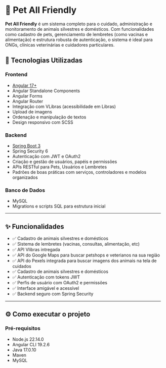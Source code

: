 # 🐾 Pet All Friendly

**Pet All Friendly** é um sistema completo para o cuidado, administração e monitoramento de animais silvestres e domésticos. Com funcionalidades como cadastro de pets, gerenciamento de lembretes (como vacinas e alimentação) e estrutura robusta de autenticação, o sistema é ideal para ONGs, clínicas veterinárias e cuidadores particulares.

## 🔧 Tecnologias Utilizadas

### Frontend
- [Angular 17+](https://angular.io/)
- Angular Standalone Components
- Angular Forms
- Angular Router
- Integração com VLibras (acessibilidade em Libras)
- Upload de imagens
- Ordenação e manipulação de textos
- Design responsivo com SCSS

### Backend
- [Spring Boot 3](https://spring.io/projects/spring-boot)
- Spring Security 6
- Autenticação com JWT e OAuth2
- Criação e gestão de usuários, papéis e permissões
- APIs RESTful para Pets, Usuários e Lembretes
- Padrões de boas práticas com serviços, controladores e modelos organizados

### Banco de Dados
- MySQL
- Migrations e scripts SQL para estrutura inicial

---

## ✨ Funcionalidades

- ✅ Cadastro de animais silvestres e domésticos
- ✅ Sistema de lembretes (vacinas, consultas, alimentação, etc)
- ✅ API Vlibras intregada
- ✅ API do Google Maps para buscar petshops e veterianos na sua região
- ✅ API do Pexels integrada para buscar imagens dos animais na tela de cuidados
- ✅ Cadastro de animais silvestres e domésticos
- ✅ Autenticação com tokens JWT
- ✅ Perfis de usuário com OAuth2 e permissões
- ✅ Interface amigável e acessível
- ✅ Backend seguro com Spring Security

---

## ⚙️ Como executar o projeto

### Pré-requisitos

- Node.js 22.14.0
- Angular CLI 19.2.6
- Java 17.0.10
- Maven
- MySQL

